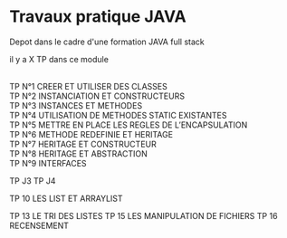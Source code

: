 
<h1> Travaux pratique JAVA </h1>

<p>
Depot dans le cadre d'une formation JAVA full stack <br>

il y a X TP dans ce module<br>

<br>
TP N°1	CREER ET UTILISER DES CLASSES <br>
TP N°2	INSTANCIATION ET CONSTRUCTEURS <br>
TP N°3	INSTANCES ET METHODES <br>
TP N°4	UTILISATION DE METHODES STATIC EXISTANTES <br>
TP N°5	METTRE EN PLACE LES REGLES DE L’ENCAPSULATION <br>
TP N°6	METHODE REDEFINIE ET HERITAGE <br>
TP N°7	HERITAGE ET CONSTRUCTEUR <br>
TP N°8	HERITAGE ET ABSTRACTION <br>
TP N°9	INTERFACES <br>

TP J3 
TP J4

TP 10 LES LIST ET ARRAYLIST

TP 13 LE TRI DES LISTES
TP 15 LES MANIPULATION DE FICHIERS
TP 16 RECENSEMENT 
</p>